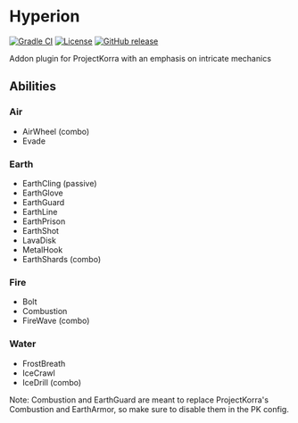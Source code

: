# Hyperion

[![Gradle CI](https://github.com/PrimordialMoros/Hyperion/workflows/Build/badge.svg?branch=master)](https://github.com/PrimordialMoros/Hyperion/actions)
[![License](https://img.shields.io/github/license/PrimordialMoros/Hyperion?color=blue)](LICENSE)
[![GitHub release](https://img.shields.io/github/v/release/PrimordialMoros/Hyperion)](https://github.com/PrimordialMoros/Hyperion/releases)

Addon plugin for ProjectKorra with an emphasis on intricate mechanics

## Abilities
### Air
* AirWheel (combo)
* Evade
### Earth
* EarthCling (passive)
* EarthGlove
* EarthGuard
* EarthLine
* EarthPrison
* EarthShot
* LavaDisk
* MetalHook
* EarthShards (combo)
### Fire
* Bolt
* Combustion
* FireWave (combo)
### Water
* FrostBreath
* IceCrawl
* IceDrill (combo)


Note: Combustion and EarthGuard are meant to replace ProjectKorra's Combustion and EarthArmor, so make sure to disable them in the PK config.
